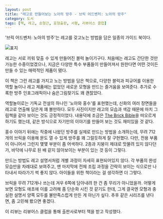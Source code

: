 ```yaml
---
layout: post
title: "레고로 만들어보는 노아의 방주 - 브릭 어드벤처: 노아의 방주"
category: 도서
tags: [책, 레고, 송형근, 효형출판, 서평, 리뷰어스 클럽]
---
```


'브릭 어드벤처: 노아의 방주'는
레고를 갖고노는 방법을 담은 일종의 가이드 북이다.

![표지](https://lh3.googleusercontent.com/Glb4qR5BNID_KjwJF34RBm_zKY1c5SPYOroqx13-axbja-KSR1JcdganMyJOl9XpjU-o3yjgHPQFiA=s480)

레고는 서로 끼워 맞출 수 있게 만들어진 블럭 놀이기구다.
처음에는 레고도 간단한 것만 가능한 수중이었겠으나,
지금은 다양한 특수 부품들이 만들어져서
원한다면 어떤 것이든 만들 수 있는 매력적인 제품이 됐다.

이 책은 그런 레고를 가지고 노는 방법을 담은 책으로,
다양한 블럭과 피규어를 이용한 역할 놀이나
레고 제품에는 없었던 새로운 모형을 만드는 즐거움을 보여준다.
추가로 수록한 방주 인포그래픽이나 숨은그림찾기도 꽤 괜찮았다.

역할놀이로는 기독교 전설의 하나인 '노아와 홍수'를 표현했는데,
신화의 여러 장면들을 레고로 연출해 담은게 꽤 볼만하다.
모두 사진이지만 레고의 모습과 색감 때문에 마치 그림책을 같아 보이는 것도 긍정적이었다.
내용덕에 조금은 [The Brick Bible](http://thebrickbible.com/)을 떠오르게 하기도 했는데,
같은 방식으로 자기만의 이야기를 만들어 보는 것도 재미있을 것 같다.

홍수 이야기 뒤에는 작중에 나왔던 방주를 실제로 만드는 방법을 소개하는데,
무려 712개의 브릭을 이용해 문도 열 수 있게 방주를 꽤 그럴듯하게 잘 구현했다.
다만, 전용 부품이 아니어서 그런지 몇몇 부분이 좀 어색하다.
2층과 지붕이 제대로 맛물려 있지 않다던가,
바닥에 나무로 된 배 같지 않아보이는 부분이 있는 것 등이 그렇다.

만드는 방법도 레고 설명서처럼 개별 과정이 자세히 표현되어있지 않다.
각 부품의 완성 모습만을 차례대로 보여주고,
맨 마지막에 전체 조립 과정을 간략히 보이는 식으로만 나타내서
따라가기 썩 좋지 않다.
아이들을 위한 책이라는 걸 생각하면 더 그렇다.

브릭을 무려 712개나 쓰는데 겨우 6쪽에 담아내려 한 건 좀 무리가 아니었을까.
어떻게 보면 모형도 애초에 이를 고려해 좀 단순화 시킨 것 같기도 한데,
그게 결국엔 모형과 충실한 설명서 양쪽 모두를 불만족스럽게 만든 게 아닌가 싶다.
추후 같은 시리즈를 낸다면, 좀 고민해 봤으면 좋겠다.



<div class="im im-info">
이 리뷰는 리뷰어스 클럽을 통해 출판사로부터 책을 받고 작성했다.
</div>

